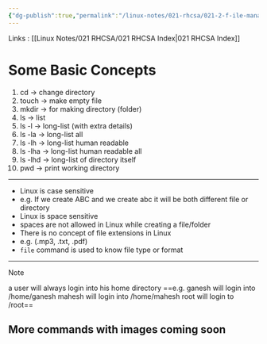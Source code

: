 ```yaml
---
{"dg-publish":true,"permalink":"/linux-notes/021-rhcsa/021-2-f-ile-management/021-2-2-basic-file-management/"}
---
```


Links : [[Linux Notes/021 RHCSA/021 RHCSA Index\|021 RHCSA Index]]

# Some Basic Concepts

1. cd &rarr; change directory
2. touch &rarr; make empty file
3. mkdir &rarr; for making directory (folder)
4. ls &rarr; list
5. ls -l &rarr; long-list (with extra details)
6. ls -la &rarr; long-list all 
7. ls -lh &rarr; long-list human readable 
8. ls -lha &rarr; long-list human readable all
9. ls -lhd &rarr; long-list of directory itself
10. pwd &rarr; print working directory

---

- Linux is case sensitive
- e.g. If we create ABC and we create abc it will be both different file or directory
- Linux is space sensitive
- spaces are not allowed in Linux while creating a file/folder
- There is no concept of file extensions in Linux
- e.g. (.mp3, .txt, .pdf)
- `file` command is used to know file type or format

---

>[!Note]
a user will always login into his home directory
==e.g.  ganesh will login into /home/ganesh
mahesh will login into /home/mahesh
root will login to /root==
## More commands with images coming soon